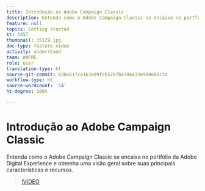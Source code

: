 ```yaml
---
title: Introdução ao Adobe Campaign Classic
description: Entenda como o Adobe Campaign Classic se encaixa no portfólio da Adobe Digital Experience e obtenha uma visão geral sobre suas principais características e recursos.
feature: null
topics: Getting started
kt: 5457
thumbnail: 35129.jpg
doc-type: feature video
activity: understand
team: WWFRE
role: user
translation-type: ht
source-git-commit: 838c617ca163a09fcb57b7b4706433e98869bc3d
workflow-type: ht
source-wordcount: '54'
ht-degree: 100%

---
```



# Introdução ao Adobe Campaign Classic

Entenda como o Adobe Campaign Classic se encaixa no portfólio da Adobe Digital Experience e obtenha uma visão geral sobre suas principais características e recursos.

>[!VIDEO](https://video.tv.adobe.com/v/35129?quality=12&captions=por_br)
